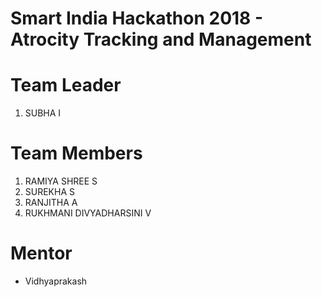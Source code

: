 # Smart India Hackathon 2018 - Atrocity Tracking and Management

# Team Leader
 1. SUBHA I
# Team Members
 1. RAMIYA SHREE S
 2. SUREKHA S
 3. RANJITHA A
 4. RUKHMANI DIVYADHARSINI V
	

# Mentor
- Vidhyaprakash
